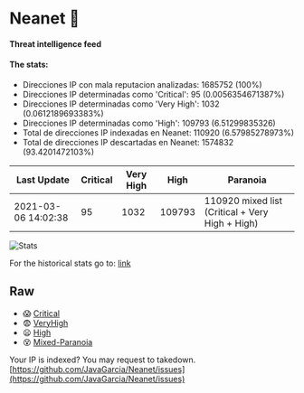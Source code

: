 # Neanet :hocho:
#### Threat intelligence feed
#### The stats:

- Direcciones IP con mala reputacion analizadas: 1685752 (100%)
- Direcciones IP determinadas como 'Critical':  95 (0.0056354671387%)
- Direcciones IP determinadas como 'Very High':  1032 (0.0612189693383%)
- Direcciones IP determinadas como 'High':  109793 (6.51299835326)
- Total de direcciones IP indexadas en Neanet:  110920 (6.57985278973%)
- Total de direcciones IP descartadas en Neanet:  1574832 (93.4201472103%)

| Last Update | Critical | Very High | High | Paranoia |
| --- | --- | --- | --- | --- |
| 2021-03-06 14:02:38 | 95 | 1032 | 109793 | 110920 mixed list (Critical + Very High + High)|

![Stats](https://docs.google.com/spreadsheets/d/e/2PACX-1vSnaNMIXVabIpDJjufMlzH7poXnshF3mgd8Is1g9ytUEzVsP5my4Trn8f-xkoLLQ38xpL3HtmUexLo6/pubchart?oid=501124687&format=image)

For the historical stats go to: [link](/stats.csv)
## Raw
- :scream: [Critical](https://raw.githubusercontent.com/JavaGarcia/Neanet/master/blacklists/neanet_critical.txt)
- :fearful: [VeryHigh](https://raw.githubusercontent.com/JavaGarcia/Neanet/master/blacklists/neanet_veryHigh.txtt)
- :frowning: [High](https://raw.githubusercontent.com/JavaGarcia/Neanet/master/blacklists/neanet_high.txt)
- :dizzy_face: [Mixed-Paranoia](https://raw.githubusercontent.com/JavaGarcia/Neanet/master/blacklists/neanet_all.txt)


Your IP is indexed? You may request to takedown. [https://github.com/JavaGarcia/Neanet/issues](https://github.com/JavaGarcia/Neanet/issues)




























































































































































































































































































































































































































































































































































































































































































































































































































































































































































































































































































































































































































































































































































































































































































































































































































































































































































































































































































































































































































































































































































































































































































































































































































































































































































































































































































































































































































































































































































































































































































































































































































































































































































































































































































































































































































































































































































































































































































































































































































































































































































































































































































































































































































































































































































































































































































































































































































































